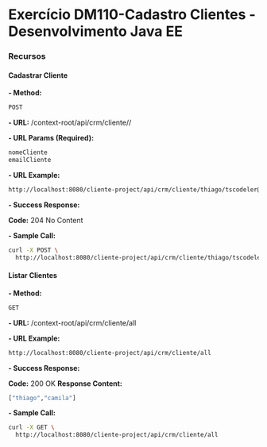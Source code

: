 # Exercício DM110-Cadastro Clientes - Desenvolvimento Java EE

### Recursos
#### Cadastrar Cliente

**- Method:**
```sh
POST
```

**- URL:**
/context-root/api/crm/cliente/<nomeCliente>/<emailCliente>

**- URL Params (Required):**
```sh
nomeCliente
emailCliente
```

**- URL Example:**
```sh
http://localhost:8080/cliente-project/api/crm/cliente/thiago/tscodeler@gmail.com
```

**- Success Response:**

**Code:** 204 No Content

**- Sample Call:**
```sh
curl -X POST \
  http://localhost:8080/cliente-project/api/crm/cliente/thiago/tscodeler@gmail.com
```

#### Listar Clientes

**- Method:**
```sh
GET
```

**- URL:**
/context-root/api/crm/cliente/all

**- URL Example:**
```sh
http://localhost:8080/cliente-project/api/crm/cliente/all
```

**- Success Response:**

**Code:** 200 OK
**Response Content:**
```sh
["thiago","camila"]
```

**- Sample Call:**
```sh
curl -X GET \
  http://localhost:8080/cliente-project/api/crm/cliente/all
```